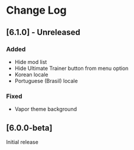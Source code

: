 # Change Log

## [6.1.0] - Unreleased

### Added

- Hide mod list
- Hide Ultimate Trainer button from menu option
- Korean locale
- Portuguese (Brasil) locale

### Fixed

- Vapor theme background

## [6.0.0-beta]

Initial release
